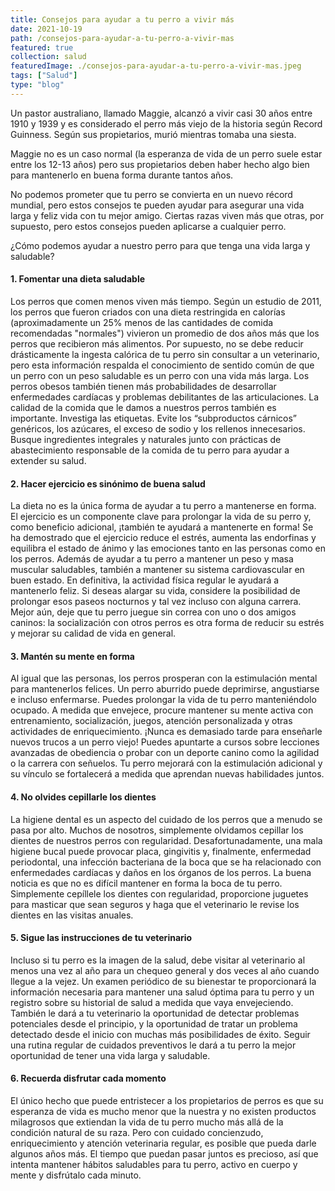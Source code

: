 ```yaml
---
title: Consejos para ayudar a tu perro a vivir más
date: 2021-10-19
path: /consejos-para-ayudar-a-tu-perro-a-vivir-mas
featured: true
collection: salud
featuredImage: ./consejos-para-ayudar-a-tu-perro-a-vivir-mas.jpeg
tags: ["Salud"]
type: "blog"
---
```


Un pastor australiano, llamado Maggie, alcanzó a vivir casi 30 años entre 1910 y 1939 y es considerado el perro más viejo de la historia según Record Guinness. Según sus propietarios, murió mientras tomaba una siesta.

Maggie no es un caso normal (la esperanza de vida de un perro suele estar entre los 12-13 años) pero sus propietarios deben haber hecho algo bien para mantenerlo en buena forma durante tantos años.

No podemos prometer que tu perro se convierta en un nuevo récord mundial, pero estos  consejos te pueden ayudar para asegurar una vida larga y feliz vida con tu mejor amigo. Ciertas razas viven más que otras, por supuesto, pero estos consejos pueden aplicarse a cualquier perro.

¿Cómo podemos ayudar a nuestro perro para que tenga una vida larga y saludable?

#### 1. Fomentar una dieta saludable
Los perros que comen menos viven más tiempo. Según un estudio de 2011, los perros que fueron criados con una dieta restringida en calorías (aproximadamente un 25% menos de las cantidades de comida recomendadas "normales") vivieron un promedio de dos años más que los perros que recibieron más alimentos.
Por supuesto, no se debe reducir drásticamente la ingesta calórica de tu perro sin consultar a un veterinario, pero esta información respalda el conocimiento de sentido común de que un perro con un peso saludable es un perro con una vida más larga. Los perros obesos también tienen más probabilidades de desarrollar enfermedades cardíacas y problemas debilitantes de las articulaciones.
La calidad de la comida que le damos a nuestros perros también es importante. Investiga las etiquetas. Evite los “subproductos cárnicos” genéricos, los azúcares, el exceso de sodio y los rellenos innecesarios. Busque ingredientes integrales y naturales junto con prácticas de abastecimiento responsable de la comida de tu perro para ayudar a extender su salud.

#### 2. Hacer ejercicio es sinónimo de buena salud
La dieta no es la única forma de ayudar a tu perro a mantenerse en forma. El ejercicio es un componente clave para prolongar la vida de su perro y, como beneficio adicional, ¡también te ayudará a mantenerte en forma!
Se ha demostrado que el ejercicio reduce el estrés, aumenta las endorfinas y equilibra el estado de ánimo y las emociones tanto en las personas como en los perros. Además de ayudar a tu perro a mantener un peso y masa muscular saludables, también a mantener su sistema cardiovascular en buen estado. En definitiva, la actividad física regular le ayudará a mantenerlo feliz.
Si deseas alargar su vida, considere la posibilidad de prolongar esos paseos nocturnos y tal vez incluso con alguna carrera. Mejor aún, deje que tu perro juegue sin correa con uno o dos amigos caninos: la socialización con otros perros es otra forma de reducir su estrés y mejorar su calidad de vida en general.

#### 3. Mantén su mente en forma 
Al igual que las personas, los perros prosperan con la estimulación mental para mantenerlos felices. Un perro aburrido puede deprimirse, angustiarse e incluso enfermarse. Puedes prolongar la vida de tu perro manteniéndolo ocupado. A medida que envejece, procure mantener su mente activa con entrenamiento, socialización, juegos, atención personalizada y otras actividades de enriquecimiento.
¡Nunca es demasiado tarde para enseñarle nuevos trucos a un perro viejo! Puedes apuntarte a cursos sobre lecciones avanzadas de obediencia o probar con un deporte canino como la agilidad o la carrera con señuelos. Tu perro mejorará con la estimulación adicional y su vínculo se fortalecerá a medida que aprendan nuevas habilidades juntos.

#### 4. No olvides cepillarle los dientes
La higiene dental es un aspecto del cuidado de los perros que a menudo se pasa por alto. Muchos de nosotros, simplemente olvidamos cepillar los dientes de nuestros perros con regularidad. Desafortunadamente, una mala higiene bucal puede provocar placa, gingivitis y, finalmente, enfermedad periodontal, una infección bacteriana de la boca que se ha relacionado con enfermedades cardíacas y daños en los órganos de los perros.
La buena noticia es que no es difícil mantener en forma la boca de tu perro. Simplemente cepíllele los dientes con regularidad, proporcione juguetes para masticar que sean seguros y haga que el veterinario le revise los dientes en las visitas anuales. 

#### 5. Sigue las instrucciones de tu veterinario
Incluso si tu perro es la imagen de la salud, debe visitar al veterinario al menos una vez al año para un chequeo general y dos veces al año cuando llegue a la vejez.
Un examen periódico de su bienestar te proporcionará la información necesaria para mantener una salud óptima para tu perro y un registro sobre su historial de salud a medida que vaya envejeciendo. También le dará a tu veterinario la oportunidad de detectar problemas potenciales desde el principio, y la oportunidad de tratar un problema detectado desde el inicio con muchas más posibilidades de éxito. Seguir una rutina regular de cuidados preventivos le dará a tu perro la mejor oportunidad de tener una vida larga y saludable.

#### 6. Recuerda disfrutar cada momento 
El único hecho que puede entristecer a los propietarios de perros es que su esperanza de vida es mucho menor que la nuestra y no existen productos milagrosos que extiendan la vida de tu perro mucho más allá de la condición natural de su raza. Pero con cuidado concienzudo, enriquecimiento y atención veterinaria regular, es posible que pueda darle algunos años más.
El tiempo que puedan pasar juntos es precioso, así que intenta mantener hábitos saludables para tu perro, activo en cuerpo y mente y disfrútalo cada minuto.